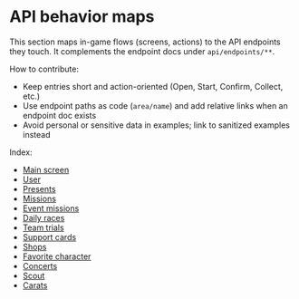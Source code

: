 # API behavior maps

This section maps in-game flows (screens, actions) to the API endpoints they touch. It complements the endpoint docs under `api/endpoints/**`.

How to contribute:

- Keep entries short and action-oriented (Open, Start, Confirm, Collect, etc.)
- Use endpoint paths as code (`area/name`) and add relative links when an endpoint doc exists
- Avoid personal or sensitive data in examples; link to sanitized examples instead

Index:

- [Main screen](./MAIN_SCREEN.md)
- [User](./USER.md)
- [Presents](./PRESENTS.md)
- [Missions](./MISSIONS.md)
- [Event missions](./EVENT_MISSIONS.md)
- [Daily races](./DAILY_RACES.md)
- [Team trials](./TEAM_TRIALS.md)
- [Support cards](./SUPPORT_CARDS.md)
- [Shops](./SHOPS.md)
- [Favorite character](./FAVORITE_CHARACTER.md)
- [Concerts](./CONCERTS.md)
- [Scout](./SCOUT.md)
- [Carats](./CARATS.md)

